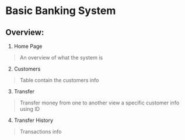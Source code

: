 # Basic Banking System
 ## Overview:
  1. Home Page
 > An overview of what the system is
 2. Customers
 > Table contain the customers info
 3. Transfer
 > Transfer money from one to another
 > view a specific customer info using ID
 4. Transfer History
 > Transactions info 
  
